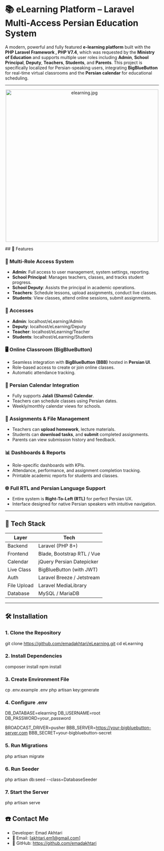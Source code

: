 # 📚 eLearning Platform – Laravel Multi-Access Persian Education System

A modern, powerful and fully featured **e-learning platform** built with the **PHP Laravel Framework , PHP V7.4**, which was requested by the **Ministry of Education** and supports multiple user roles including **Admin**, **School Principal**, **Deputy**, **Teachers**, **Students**, and **Parents**. This project is specifically localized for Persian-speaking users, integrating **BigBlueButton** for real-time virtual classrooms and the **Persian calendar** for educational scheduling.

---
<!-- HERO IMAGE
     Replace DIRECT_IMAGE_URL with a direct image link (e.g., https://i.imgur.com/XXXXXXX.jpg).
     The <a> wraps the image so clicking it opens your Imgur album.
-->
<p align="center">
<img src='https://i.postimg.cc/jdnbWPXc/elearning.jpg' border='0' width="500" alt='elearning.jpg'/>
</p>
## 🌟 Features

### 🔄 Multi-Role Access System
- **Admin**: Full access to user management, system settings, reporting.
- **School Principal**: Manages teachers, classes, and tracks student progress.
- **School Deputy**: Assists the principal in academic operations.
- **Teachers**: Schedule lessons, upload assignments, conduct live classes.
- **Students**: View classes, attend online sessions, submit assignments.

### 🔐 Accesses
- **Admin**: localhost/eLearning/Admin 
- **Deputy**: localhost/eLearning/Deputy
- **Teacher**: localhost/eLearning/Teacher
- **Students**: localhost/eLearning/Students

### 🖥️ Online Classroom (BigBlueButton)
- Seamless integration with **BigBlueButton (BBB)** hosted in **Persian UI**.
- Role-based access to create or join online classes.
- Automatic attendance tracking.

### 📆 Persian Calendar Integration
- Fully supports **Jalali (Shamsi) Calendar**.
- Teachers can schedule classes using Persian dates.
- Weekly/monthly calendar views for schools.

### 📁 Assignments & File Management
- Teachers can **upload homework**, lecture materials.
- Students can **download tasks**, and **submit** completed assignments.
- Parents can view submission history and feedback.

### 📊 Dashboards & Reports
- Role-specific dashboards with KPIs.
- Attendance, performance, and assignment completion tracking.
- Printable academic reports for students and classes.

### 🌐 Full RTL and Persian Language Support
- Entire system is **Right-To-Left (RTL)** for perfect Persian UX.
- Interface designed for native Persian speakers with intuitive navigation.

---

## 🚀 Tech Stack

| Layer        | Tech                        |
|--------------|-----------------------------|
| Backend      | Laravel (PHP 8+)            |
| Frontend     | Blade, Bootstrap RTL / Vue  |
| Calendar     | jQuery Persian Datepicker   |
| Live Class   | BigBlueButton (with JWT)    |
| Auth         | Laravel Breeze / Jetstream  |
| File Upload  | Laravel MediaLibrary        |
| Database     | MySQL / MariaDB             |

---

## 🛠️ Installation

### 1. Clone the Repository
git clone https://github.com/emadakhtari/eLearning.git
cd eLearning

### 2. Install Dependencies
composer install
npm install 

### 3. Create Environment File
cp .env.example .env
php artisan key:generate

### 4. Configure .env
DB_DATABASE=elearning
DB_USERNAME=root
DB_PASSWORD=your_password

BROADCAST_DRIVER=pusher
BBB_SERVER=https://your-bigbluebutton-server.com
BBB_SECRET=your-bigbluebutton-secret

### 5. Run Migrations
php artisan migrate

### 6. Run Seeder
php artisan db:seed --class=DatabaseSeeder

### 7. Start the Server
php artisan serve


## ☎️ Contact Me
- Developer: Emad Akhtari
- 📧 Email: [akhtari.em1@gmail.com]
- 🔗 GitHub: https://github.com/emadakhtari
